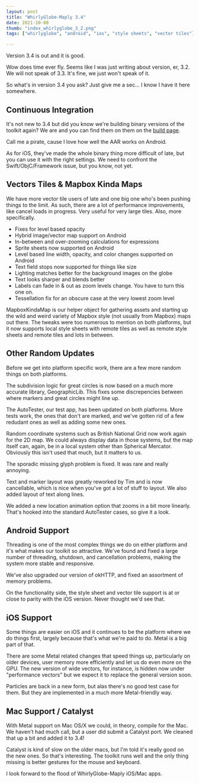 ```yaml
---
layout: post
title: "WhirlyGlobe-Maply 3.4"
date: 2021-10-08
thumb: "index_whirlyglobe_3_2.png"
tags: ["whirlyglobe", "android", "ios", "style sheets", "vector tiles"]

---
```


Version 3.4 is out and it is good.

Wow does time ever fly.  Seems like I was just writing about version, er, 3.2.  We will not speak of 3.3.  It's fine, we just won't speak of it.

So what's in version 3.4 you ask?  Just give me a sec... I know I have it here somewhere.

## Continuous Integration

It's not new to 3.4 but did you know we're building binary versions of the toolkit again?  We are and you can find them on them on the [build page](https://mousebird-consulting-inc.github.io/WhirlyGlobe/builds/builds.html).

Call me a pirate, cause I love how well the AAR works on Android.

As for iOS, they've made the whole binary thing more difficult of late, but you can use it with the right settings.  We need to confront the Swift/ObjC/Framework issue, but you know, not yet.

## Vectors Tiles & Mapbox Kinda Maps

We have more vector tile users of late and one big one who's been pushing things to the limit.  As such, there are a lot of performance improvements, like cancel loads in progress.  Very useful for very large tiles.  Also, more specifically.
* Fixes for level based opacity
* Hybrid image/vector map support on Android
* In-between and over-zooming calculations for expressions
* Sprite sheets now supported on Android
* Level based line width, opacity, and color changes supported on Android
* Text field stops now supported for things like size
* Lighting matches better for the background images on the globe
* Text looks sharper and blends better
* Labels can fade in & out as zoom levels change.  You have to turn this one on.
* Tessellation fix for an obscure case at the very lowest zoom level

MapboxKindaMap is our helper object for gathering assets and starting up the wild and weird variety of Mapbox style (not usually from Mapbox) maps out there.  The tweaks were too numerous to mention on both platforms, but it now supports local style sheets with remote tiles as well as remote style sheets and remote tiles and lots in between.

## Other Random Updates

Before we get into platform specific work, there are a few more random things on both platforms.

The subdivision logic for great circles is now based on a much more accurate library, GeographicLib.  This fixes some discrepencies between where markers and great circles might line up.

The AutoTester, our test app, has been updated on both platforms.  More tests work, the ones that don't are marked, and we've gotten rid of a few redudant ones as well as adding some new ones.

Random coordinate systems such as British National Grid now work again for the 2D map.  We could always display data in those systems, but the map itself can, again, be in a local system other than Spherical Mercator.  Obviously this isn't used that much, but it matters to us.

The sporadic missing glyph problem is fixed.  It was rare and really annoying.

Text and marker layout was greatly reworked by Tim and is now cancellable, which is nice when you've got a lot of stuff to layout.  We also added layout of text along lines.

We added a new location animation option that zooms in a bit more linearly.  That's hooked into the standard AutoTester cases, so give it a look.

## Android Support

Threading is one of the most complex things we do on either platform and it's what makes our toolkit so attractive.  We've found and fixed a large number of threading, shutdown, and cancellation problems, making the system more stable and responsive.

We've also upgraded our version of okHTTP, and fixed an assortment of memory problems.

On the functionality side, the style sheet and vector tile support is at or close to parity with the iOS version.  Never thought we'd see that.

## iOS Support

Some things are easier on iOS and it continues to be the platform where we do things first, largely because that's what we're paid to do.  Metal is a big part of that.

There are some Metal related changes that speed things up, particularly on older devices, user memory more efficiently and let us do even more on the GPU.  The new version of wide vectors, for instance, is hidden now under "performance vectors" but we expect it to replace the general version soon.

Particles are back in a new form, but alas there's no good test case for them.  But they are implemented in a much more Metal-friendly way.

## Mac Support / Catalyst

With Metal support on Mac OS/X we could, in theory, compile for the Mac.  We haven't had much call, but a user did submit a Catalyst port.  We cleaned that up a bit and added it to 3.4!

Catalyst is kind of slow on the older macs, but I'm told it's really good on the new ones.  So that's interesting.  The toolkit runs well and the only thing missing is better gestures for the mouse and keyboard.

I look forward to the flood of WhirlyGlobe-Maply iOS/Mac apps.
